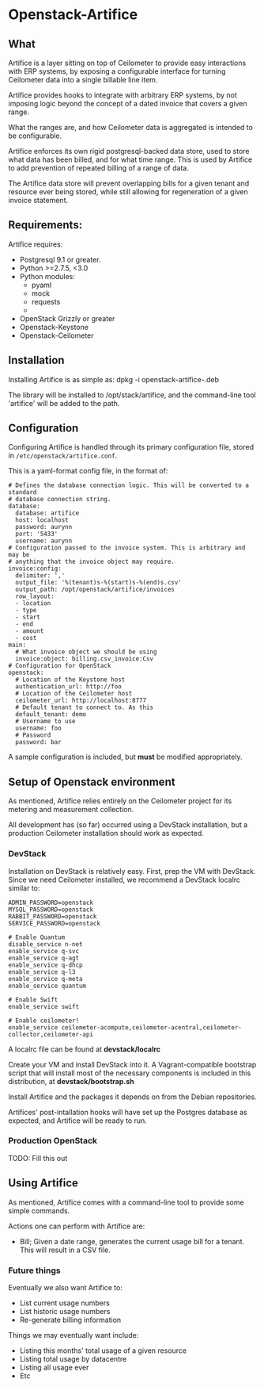 # Openstack-Artifice

## What

Artifice is a layer sitting on top of Ceilometer to provide easy interactions with ERP systems, by exposing a configurable interface for turning Ceilometer data into a single billable line item.

Artifice provides hooks to integrate with arbitrary ERP systems, by not imposing logic beyond the concept of a dated invoice that covers a given range.

What the ranges are, and how Ceilometer data is aggregated is intended to be configurable.

Artifice enforces its own rigid postgresql-backed data store, used to store what data has been billed, and for what time range. This is used by Artifice to add prevention of repeated billing of a range of data.

The Artifice data store will prevent overlapping bills for a given tenant and resource ever being stored, while still allowing for regeneration of a given invoice statement.

## Requirements:

Artifice requires:
  * Postgresql 9.1 or greater.
  * Python >=2.7.5, <3.0
  * Python modules:
    * pyaml
    * mock
    * requests
    *
  * OpenStack Grizzly or greater
  * Openstack-Keystone
  * Openstack-Ceilometer

## Installation

Installing Artifice is as simple as:
    dpkg -i openstack-artifice-<version>.deb

The library will be installed to /opt/stack/artifice, and the command-line tool 'artifice' will be added to the path.

## Configuration

Configuring Artifice is handled through its primary configuration file, stored in `/etc/openstack/artifice.conf`.

This is a yaml-format config file, in the format of:

    # Defines the database connection logic. This will be converted to a standard
    # database connection string.
    database:
      database: artifice
      host: localhost
      password: aurynn
      port: '5433'
      username: aurynn
    # Configuration passed to the invoice system. This is arbitrary and may be
    # anything that the invoice object may require.
    invoice:config:
      delimiter: ','
      output_file: '%(tenant)s-%(start)s-%(end)s.csv'
      output_path: /opt/openstack/artifice/invoices
      row_layout:
      - location
      - type
      - start
      - end
      - amount
      - cost
    main:
      # What invoice object we should be using
      invoice:object: billing.csv_invoice:Csv
    # Configuration for OpenStack
    openstack:
      # Location of the Keystone host
      authentication_url: http://foo
      # Location of the Ceilometer host
      ceilometer_url: http://localhost:8777
      # Default tenant to connect to. As this
      default_tenant: demo
      # Username to use
      username: foo
      # Password
      password: bar

A sample configuration is included, but **must** be modified appropriately.

## Setup of Openstack environment

As mentioned, Artifice relies entirely on the Ceilometer project for its metering and measurement collection.

All development has (so far) occurred using a DevStack installation, but a production Ceilometer installation should work as expected.

### DevStack

Installation on DevStack is relatively easy.
First, prep the VM with DevStack.
Since we need Ceilometer installed, we recommend a DevStack localrc similar to:

    ADMIN_PASSWORD=openstack
    MYSQL_PASSWORD=openstack
    RABBIT_PASSWORD=openstack
    SERVICE_PASSWORD=openstack

    # Enable Quantum
    disable_service n-net
    enable_service q-svc
    enable_service q-agt
    enable_service q-dhcp
    enable_service q-l3
    enable_service q-meta
    enable_service quantum

    # Enable Swift
    enable_service swift

    # Enable ceilometer!
    enable_service ceilometer-acompute,ceilometer-acentral,ceilometer-collector,ceilometer-api

A localrc file can be found at **devstack/localrc**

Create your VM and install DevStack into it. A Vagrant-compatible bootstrap script that will install most of the necessary components is included in this distribution, at **devstack/bootstrap.sh**

Install Artifice and the packages it depends on from the Debian repositories.

Artifices' post-intallation hooks will have set up the Postgres database as expected, and Artifice will be ready to run.

### Production OpenStack

TODO: Fill this out

## Using Artifice

As mentioned, Artifice comes with a command-line tool to provide some simple commands.

Actions one can perform with Artifice are:

 * Bill; Given a date range, generates the current usage bill for a tenant. This will result in a CSV file.


### Future things

Eventually we also want Artifice to:

 * List current usage numbers
 * List historic usage numbers
 * Re-generate billing information

Things we may eventually want include:

 * Listing this months' total usage of a given resource
 * Listing total usage by datacentre
 * Listing all usage ever
 * Etc